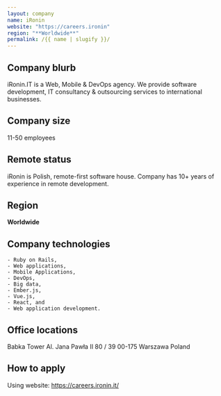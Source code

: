 ```yaml
---
layout: company
name: iRonin
website: "https://careers.ironin"
region: "**Worldwide**"
permalink: /{{ name | slugify }}/
---
```


## Company blurb

iRonin.IT is a Web, Mobile & DevOps agency. We provide software development, IT consultancy & outsourcing services to international businesses.

## Company size

11-50 employees

## Remote status

iRonin is Polish, remote-first software house. Company has 10+ years of experience in remote development.

## Region

**Worldwide**

## Company technologies

    - Ruby on Rails,
    - Web applications,
    - Mobile Applications,
    - DevOps,
    - Big data,
    - Ember.js,
    - Vue.js,
    - React, and
    - Web application development.

## Office locations

Babka Tower
Al. Jana Pawła II 80 / 39
00-175 Warszawa
Poland

## How to apply

Using website: https://careers.ironin.it/